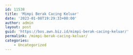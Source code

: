 ```yaml
---
id: 11538
title: 'Mimpi Berak Cacing Keluar'
date: '2023-01-08T19:29:33+00:00'
author: admin
layout: post
guid: 'https://bos.awn.biz.id/mimpi-berak-cacing-keluar/'
permalink: /mimpi-berak-cacing-keluar/
categories:
    - Uncategorized
---
```


